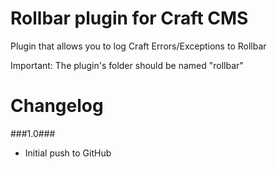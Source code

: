 Rollbar plugin for Craft CMS
=================

Plugin that allows you to log Craft Errors/Exceptions to Rollbar
 
Important:
The plugin's folder should be named "rollbar"

Changelog
=================
###1.0###
 - Initial push to GitHub